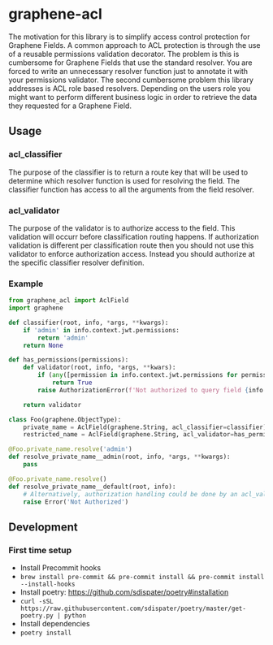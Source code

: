 # graphene-acl

The motivation for this library is to simplify access control protection for Graphene Fields. A common approach to ACL protection is through the use of a reusable permissions validation decorator. The problem is this is cumbersome for Graphene Fields that use the standard resolver. You are forced to write an unnecessary resolver function just to annotate it with your permissions validator. The second cumbersome problem this library addresses is ACL role based resolvers. Depending on the users role you might want to perform different business logic in order to retrieve the data they requested for a Graphene Field.

## Usage

### acl_classifier

The purpose of the classifier is to return a route key that will be used to determine which resolver function is used for resolving the field. The classifier function has access to all the arguments from the field resolver.

### acl_validator

The purpose of the validator is to authorize access to the field. This validation will occurr before classification routing happens. If authorization validation is different per classification route then you should not use this validator to enforce authorization access. Instead you should authorize at the specific classifier resolver definition.

### Example

```python
from graphene_acl import AclField
import graphene

def classifier(root, info, *args, **kwargs):
    if 'admin' in info.context.jwt.permissions:
        return 'admin'
    return None

def has_permissions(permissions):
    def validator(root, info, *args, **kwars):
        if (any([permission in info.context.jwt.permissions for permission in permissions])):
            return True
        raise AuthorizationError(f'Not authorized to query field {info.field_name}')

    return validator

class Foo(graphene.ObjectType):
    private_name = AclField(graphene.String, acl_classifier=classifier)
    restricted_name = AclField(graphene.String, acl_validator=has_permissions(['foo:name:read', 'admin']))

@Foo.private_name.resolve('admin')
def resolve_private_name__admin(root, info, *args, **kwargs):
    pass

@Foo.private_name.resolve()
def resolve_private_name__default(root, info):
    # Alternatively, authorization handling could be done by an acl_validator
    raise Error('Not Authorized')
```

## Development

### First time setup

-   Install Precommit hooks
-   `brew install pre-commit && pre-commit install && pre-commit install --install-hooks`
-   Install poetry: https://github.com/sdispater/poetry#installation
-   `curl -sSL https://raw.githubusercontent.com/sdispater/poetry/master/get-poetry.py | python`
-   Install dependencies
-   `poetry install`
